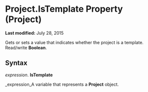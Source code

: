 
# Project.IsTemplate Property (Project)

 **Last modified:** July 28, 2015

Gets or sets a value that indicates whether the project is a template. Read/write  **Boolean**.

## Syntax

 _expression_. **IsTemplate**

 _expression_A variable that represents a  **Project** object.

